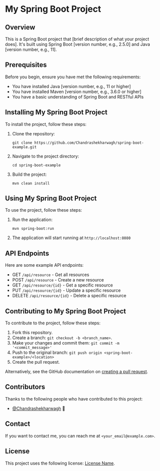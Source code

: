 # My Spring Boot Project

## Overview

This is a Spring Boot project that [brief description of what your project does]. It's built using Spring Boot [version number, e.g., 2.5.0] and Java [version number, e.g., 11].

## Prerequisites

Before you begin, ensure you have met the following requirements:

* You have installed Java [version number, e.g., 11 or higher]
* You have installed Maven [version number, e.g., 3.6.0 or higher]
* You have a basic understanding of Spring Boot and RESTful APIs

## Installing My Spring Boot Project

To install the project, follow these steps:

1. Clone the repository:
   ```
   git clone https://github.com/Chandrashekharwagh/spring-boot-example.git
   ```
2. Navigate to the project directory:
   ```
   cd spring-boot-example
   ```
3. Build the project:
   ```
   mvn clean install
   ```

## Using My Spring Boot Project

To use the project, follow these steps:

1. Run the application:
   ```
   mvn spring-boot:run
   ```
2. The application will start running at `http://localhost:8080`

## API Endpoints

Here are some example API endpoints:

* GET `/api/resource` - Get all resources
* POST `/api/resource` - Create a new resource
* GET `/api/resource/{id}` - Get a specific resource
* PUT `/api/resource/{id}` - Update a specific resource
* DELETE `/api/resource/{id}` - Delete a specific resource

## Contributing to My Spring Boot Project

To contribute to the project, follow these steps:

1. Fork this repository.
2. Create a branch: `git checkout -b <branch_name>`.
3. Make your changes and commit them: `git commit -m '<commit_message>'`
4. Push to the original branch: `git push origin <spring-boot-example>/<location>`
5. Create the pull request.

Alternatively, see the GitHub documentation on [creating a pull request](https://help.github.com/en/github/collaborating-with-issues-and-pull-requests/creating-a-pull-request).

## Contributors

Thanks to the following people who have contributed to this project:

* [@Chandrashekharwagh](https://github.com/Chandrashekharwagh) 📖

## Contact

If you want to contact me, you can reach me at `<your_email@example.com>`.

## License

This project uses the following license: [License Name](<link_to_license>).
